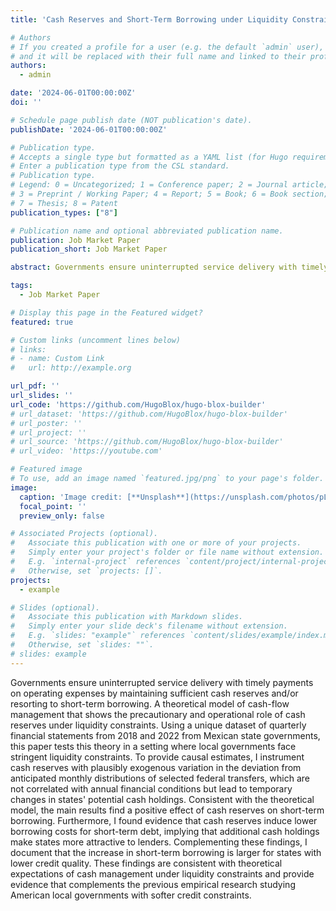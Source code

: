 ```yaml
---
title: 'Cash Reserves and Short-Term Borrowing under Liquidity Constraints'

# Authors
# If you created a profile for a user (e.g. the default `admin` user), write the username (folder name) here
# and it will be replaced with their full name and linked to their profile.
authors:
  - admin

date: '2024-06-01T00:00:00Z'
doi: ''

# Schedule page publish date (NOT publication's date).
publishDate: '2024-06-01T00:00:00Z'

# Publication type.
# Accepts a single type but formatted as a YAML list (for Hugo requirements).
# Enter a publication type from the CSL standard.
# Publication type.
# Legend: 0 = Uncategorized; 1 = Conference paper; 2 = Journal article;
# 3 = Preprint / Working Paper; 4 = Report; 5 = Book; 6 = Book section;
# 7 = Thesis; 8 = Patent
publication_types: ["8"]

# Publication name and optional abbreviated publication name.
publication: Job Market Paper
publication_short: Job Market Paper

abstract: Governments ensure uninterrupted service delivery with timely payments on operating expenses by maintaining sufficient cash reserves and/or resorting to short-term borrowing. A theoretical model of cash-flow management that shows the precautionary and operational role of cash reserves under liquidity constraints. Using a unique dataset of quarterly financial statements from 2018 and 2022 from Mexican state governments, this paper tests this theory in a setting where local governments face stringent liquidity constraints. To provide causal estimates, I instrument cash reserves with plausibly exogenous variation in the deviation from anticipated monthly distributions of selected federal transfers, which are not correlated with annual financial conditions but lead to temporary changes in states' potential cash holdings. Consistent with the theoretical model, the main results find a positive effect of cash reserves on short-term borrowing. Furthermore, I found evidence that cash reserves induce lower borrowing costs for short-term debt, implying that additional cash holdings make states more attractive to lenders. Complementing these findings, I document that the increase in short-term borrowing is larger for states with lower credit quality. These findings are consistent with theoretical expectations of cash management under liquidity constraints and provide evidence that complements the previous empirical research studying American local governments with softer credit constraints. 

tags:
  - Job Market Paper 

# Display this page in the Featured widget?
featured: true

# Custom links (uncomment lines below)
# links:
# - name: Custom Link
#   url: http://example.org

url_pdf: ''
url_slides: ''
url_code: 'https://github.com/HugoBlox/hugo-blox-builder'
# url_dataset: 'https://github.com/HugoBlox/hugo-blox-builder'
# url_poster: ''
# url_project: ''
# url_source: 'https://github.com/HugoBlox/hugo-blox-builder'
# url_video: 'https://youtube.com'

# Featured image
# To use, add an image named `featured.jpg/png` to your page's folder.
image:
  caption: 'Image credit: [**Unsplash**](https://unsplash.com/photos/pLCdAaMFLTE)'
  focal_point: ''
  preview_only: false

# Associated Projects (optional).
#   Associate this publication with one or more of your projects.
#   Simply enter your project's folder or file name without extension.
#   E.g. `internal-project` references `content/project/internal-project/index.md`.
#   Otherwise, set `projects: []`.
projects:
  - example

# Slides (optional).
#   Associate this publication with Markdown slides.
#   Simply enter your slide deck's filename without extension.
#   E.g. `slides: "example"` references `content/slides/example/index.md`.
#   Otherwise, set `slides: ""`.
# slides: example
---
```


Governments ensure uninterrupted service delivery with timely payments on operating expenses by maintaining sufficient cash reserves and/or resorting to short-term borrowing. A theoretical model of cash-flow management that shows the precautionary and operational role of cash reserves under liquidity constraints. Using a unique dataset of quarterly financial statements from 2018 and 2022 from Mexican state governments, this paper tests this theory in a setting where local governments face stringent liquidity constraints. To provide causal estimates, I instrument cash reserves with plausibly exogenous variation in the deviation from anticipated monthly distributions of selected federal transfers, which are not correlated with annual financial conditions but lead to temporary changes in states' potential cash holdings. Consistent with the theoretical model, the main results find a positive effect of cash reserves on short-term borrowing. Furthermore, I found evidence that cash reserves induce lower borrowing costs for short-term debt, implying that additional cash holdings make states more attractive to lenders. Complementing these findings, I document that the increase in short-term borrowing is larger for states with lower credit quality. These findings are consistent with theoretical expectations of cash management under liquidity constraints and provide evidence that complements the previous empirical research studying American local governments with softer credit constraints. 
